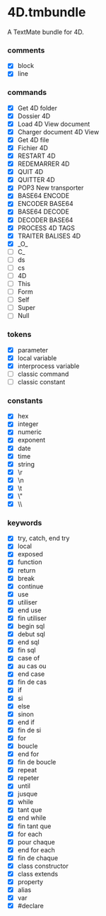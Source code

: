 # 4D.tmbundle
A TextMate bundle for 4D.

### comments

- [x] block
- [x] line

### commands

- [x] Get 4D folder
- [x] Dossier 4D
- [x] Load 4D View document
- [x] Charger document 4D View
- [x] Get 4D file
- [x] Fichier 4D
- [x] RESTART 4D
- [x] REDEMARRER 4D
- [x] QUIT 4D
- [x] QUITTER 4D
- [x] POP3 New transporter
- [x] BASE64 ENCODE
- [x] ENCODER BASE64
- [x] BASE64 DECODE
- [x] DECODER BASE64
- [x] PROCESS 4D TAGS
- [x] TRAITER BALISES 4D
- [x] \_O\_
- [ ] C\_
- [ ] ds
- [ ] cs
- [ ] 4D
- [ ] This
- [ ] Form
- [ ] Self
- [ ] Super
- [ ] Null

### tokens

- [x] parameter
- [x] local variable
- [x] interprocess variable
- [ ] classic command
- [ ] classic constant

### constants

- [x] hex
- [x] integer
- [x] numeric
- [x] exponent
- [x] date
- [x] time
- [x] string
- [x] \\r
- [x] \\n
- [x] \\t
- [x] \\"
- [x] \\\\

### keywords

- [x] try, catch, end try
- [x] local
- [x] exposed
- [x] function
- [x] return
- [x] break
- [x] continue
- [x] use
- [x] utiliser
- [x] end use
- [x] fin utiliser
- [x] begin sql
- [x] debut sql
- [x] end sql
- [x] fin sql
- [x] case of
- [x] au cas ou
- [x] end case
- [x] fin de cas
- [x] if
- [x] si
- [x] else
- [x] sinon
- [x] end if
- [x] fin de si
- [x] for
- [x] boucle
- [x] end for
- [x] fin de boucle
- [x] repeat
- [x] repeter
- [x] until
- [x] jusque
- [x] while
- [x] tant que
- [x] end while
- [x] fin tant que
- [x] for each
- [x] pour chaque
- [x] end for each
- [x] fin de chaque
- [x] class constructor
- [x] class extends
- [x] property
- [x] alias
- [x] var
- [x] #declare
